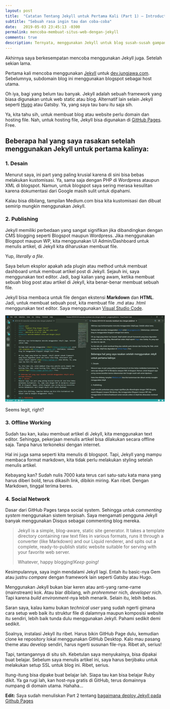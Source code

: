 ```yaml
---
layout: post
title:  "Catatan Tentang Jekyll untuk Pertama Kali (Part 1) — Introduction"
subtitle: "Sebuah rasa ingin tau dan coba-coba"
date:   2019-05-03 23:45:13 -0300
permalink: mencoba-membuat-situs-web-dengan-jekyll
comments: true
description: Ternyata, menggunakan Jekyll untuk blog susah-susah gampang. Tapi worth it untuk dicoba.
---
```


Akhirnya saya berkesempatan mencoba menggunakan Jekyll juga. Setelah sekian lama.

Pertama kali mencoba menggunakan [Jekyll](https://jekyllrb.com) untuk [dev.jungjawa.com](https://dev.jungjawa.com). Sebelumnya, subdomain blog ini menggunakan blogspot sebagai host utama.

Oh iya, bagi yang belum tau banyak. Jekyll adalah sebuah framework yang biasa digunakan untuk web static atau blog. Alternatif lain selain Jekyll seperti [Hugo](https://gohugo.io) atau Gatsby. Ya, yang saya tau baru itu saja sih.

Ya, kita tahu sih, untuk membuat blog atau website perlu domain dan hosting file. Nah, untuk hosting file, Jekyll bisa digunakan di [GitHub Pages](https://pages.github.com/). Free.

## Beberapa hal yang saya rasakan setelah menggunakan Jekyll untuk pertama kalinya:
### 1. Desain
Menurut saya, ini part yang paling krusial karena di sini bisa bebas melakukan kustomisasi. Ya, sama saja dengan PHP di Wordpress ataupun XML di blogspot. Namun, untuk blogspot saya sering merasa kesulitan karena dokumentasi dari Google masih sulit untuk dipahami.

Kalau bisa dibilang, tampilan Medium.com bisa kita kustomisasi dan dibuat semirip mungkin menggunakan Jekyll.

### 2. Publishing
Jekyll memiliki perbedaan yang sangat signifikan jika dibandingkan dengan CMS blogging seperti Blogspot maupun Wordpress. Jika menggunakan Blogspot maupun WP, kita menggunakan UI Admin/Dashboard untuk menulis artikel, di Jekyll kita diharuskan membuat file.

Yup, _literally a file_.

Saya belum eksplor apakah ada plugin atau method untuk membuat dashboard untuk membuat artikel post di Jekyll. Sejauh ini, saya menggunakan text editor. Jadi, bagi kalian yang awam, ketika membuat sebuah blog post atau artikel di Jekyll, kita benar-benar membuat sebuah file.

Jekyll bisa membaca untuk file dengan ekstensi **Markdown** dan **HTML**. Jadi, untuk membuat sebuah post, kita membuat file .md atau .html menggunakan text editor. Saya menggunakan [Visual Studio Code](https://code.visualstudio.com/).

<p>
<img class='img-fluid' src='\img\posts\editor_vs_code.jpg' alt='Editor Visual Studio Code untuk menulis artikel'>
<figcaption class="figure-caption text-center">Seems legit, right?</figcaption>
</p>

### 3. Offline Working
Sudah tau kan, kalau membuat artikel di Jekyll, kita menggunakan text editor. Sehingga, pekerjaan menulis artikel bisa dilakukan secara offline saja. Tanpa harus terkoneksi dengan internet.

Hal ini juga sama seperti kita menulis di blogspot. Tapi, Jekyll yang mampu membaca format markdown, kita tidak perlu melakukan styling setelah menulis artikel.

Kebayang kan? Sudah nulis 7000 kata terus cari satu-satu kata mana yang harus diberi bold, terus dikasih link, dibikin miring. Kan ribet. Dengan Markdown, tinggal terima beres.

### 4. Social Network
Dasar dari GitHub Pages tanpa social system. Sehingga untuk _commenting system_ menggunakan sistem terpisah. Saya mengamati pengguna Jekyll banyak menggunakan Disqus sebagai commenting blog mereka.

<blockquote class="blockquote">
    <p class="mb-0">Jekyll is a simple, blog-aware, static site generator. It takes a template directory containing raw text files in various formats, runs it through a converter (like Markdown) and our Liquid renderer, and spits out a complete, ready-to-publish static website suitable for serving with your favorite web server.</p>
    <footer class="blockquote-footer">Whatever, happy blogging!<cite title="Keep going!">Keep going!</cite></footer>
</blockquote>

Kesimpulannya, saya ingin mendalami Jekyll lagi. Entah itu basic-nya Gem atau justru _compare_ dengan framework lain seperti Gatsby atau Hugo.

Menggunakan Jekyll bukan biar keren atau anti-yang rame-rame (mainstream) kok. Atau biar dibilang, wih _prohremmer_ nich, _developer_ nich. Tapi karena _build environment_-nya lebih menarik. Selain itu, lebih bebas.

Saran saya, kalau kamu bukan _technical user_ yang sudah ngerti gimana cara setup web baik itu struktur file di dalamnya maupun komposisi website itu sendiri, lebih baik tunda dulu menggunakan Jekyll. Pahami sedikit demi sedikit.

Soalnya, instalasi Jekyll itu ribet. Harus bikin GitHub Page dulu, kemudian clone ke repository lokal menggunakan GitHub Desktop. Kalo mau pasang theme atau develop sendiri, harus ngerti susunan file-nya. Ribet ah, serius!

Tapi, tantangannya di situ sih. Kebetulan saya menyukainya, bisa dipakai buat belajar. Sebelum saya menulis artikel ini, saya harus berjibaku untuk melakukan setup SSL untuk blog ini. Ribet, serius.

Itung-itung bisa dipake buat belajar lah. Siapa tau kan bisa belajar Ruby dikit. Ya ga rugi lah, kan host-nya gratis di GitHub, terus domainnya numpang di domain utama. Hahaha...

<strong>Edit:</strong>
Saya sudah menuliskan Part 2 tentang [bagaimana deploy Jekyll pada Github Pages](/membuat-web-atau-blog-statis-gratis-pada-github-dengan-jekyll)